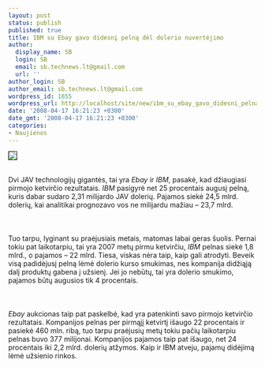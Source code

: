```yaml
---
layout: post
status: publish
published: true
title: IBM su Ebay gavo didesnį pelną dėl dolerio nuvertėjimo
author:
  display_name: SB
  login: SB
  email: sb.technews.lt@gmail.com
  url: ''
author_login: SB
author_email: sb.technews.lt@gmail.com
wordpress_id: 1655
wordpress_url: http://localhost/site/new/ibm_su_ebay_gavo_didesni_pelna_del_dolerio_nuvertejimo/
date: '2008-04-17 16:21:23 +0300'
date_gmt: '2008-04-17 16:21:23 +0300'
categories:
- Naujienos
---
```

<div class="imgright"><img src="http://img76.imageshack.us/img76/7893/moneywc7.png" border="1"></div>
<p><br>Dvi JAV technologijų gigantės, tai yra <i>Ebay</i> ir <i>IBM</i>, pasakė, kad džiaugiasi pirmojo ketvirčio rezultatais. <i>IBM</i> pasigyrė net 25 procentais augusį pelną, kuris dabar sudaro 2,31 milijardo JAV dolerių. Pajamos siekė 24,5 mlrd. dolerių, kai analitikai prognozavo vos ne milijardu mažiau – 23,7 mlrd.<br />
<br><br />
<br>Tuo tarpu, lyginant su praėjusiais metais, matomas labai geras šuolis. Pernai tokiu pat laikotarpiu, tai yra 2007 metų pirmu ketvirčiu, <i>IBM</i> pelnas siekė 1,8 mlrd., o pajamos – 22 mlrd. Tiesa, viskas nėra taip, kaip gali atrodyti. Beveik visą padidėjusį pelną lėmė dolerio kurso smukimas, nes kompanija didžiąją dalį produktų gabena į užsienį. Jei jo nebūtų, tai yra dolerio smukimo, pajamos būtų augusios tik 4 procentais.<br />
<br><br />
<br><i>Ebay</i> aukcionas taip pat paskelbė, kad yra patenkinti savo pirmojo ketvirčio rezultatais. Kompanijos pelnas per pirmąjį ketvirtį išaugo 22 procentais ir pasiekė 460 mln. ribą, tuo tarpu praėjusių metų tokiu pačių laikotarpiu pelnas buvo 377 milijonai. Kompanijos pajamos taip pat išaugo, net 24 procentais iki 2,2 mlrd. dolerių atžymos. Kaip ir IBM atveju, pajamų didėjimą lėmė užsienio rinkos.<br />
<br><br />
<br></p>
